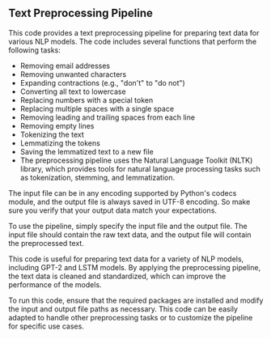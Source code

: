## Text Preprocessing Pipeline

This code provides a text preprocessing pipeline for preparing text data for various NLP models. The code includes several functions that perform the following tasks:

- Removing email addresses
- Removing unwanted characters
- Expanding contractions (e.g., "don't" to "do not")
- Converting all text to lowercase
- Replacing numbers with a special token
- Replacing multiple spaces with a single space
- Removing leading and trailing spaces from each line
- Removing empty lines
- Tokenizing the text
- Lemmatizing the tokens
- Saving the lemmatized text to a new file
- The preprocessing pipeline uses the Natural Language Toolkit (NLTK) library, which provides tools for natural language processing tasks such as tokenization, stemming, and lemmatization.

The input file can be in any encoding supported by Python's codecs module, and the output file is always saved in UTF-8 encoding. So make sure you verify that your
output data match your expectations.

To use the pipeline, simply specify the input file and the output file. The input file should contain the raw text data, and the output file will contain the preprocessed text.

This code is useful for preparing text data for a variety of NLP models, including GPT-2 and LSTM models. By applying the preprocessing pipeline, the text data is cleaned and standardized, which can improve the performance of the models.

To run this code, ensure that the required packages are installed and modify the input and output file paths as necessary. This code can be easily adapted to handle other preprocessing tasks or to customize the pipeline for specific use cases. 
